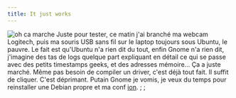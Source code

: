 ```yaml
---
title: It just works
---
```


![oh ca marche](http://wtf.cyprio.net/pics/oh_ca_marche.png) Juste pour
tester, ce matin j'ai branché ma webcam Logitech, puis ma souris USB sans fil
sur le laptop toujours sous Ubuntu, le pauvre. Le fait est qu'Ubuntu n'a rien
dit du tout, enfin Gnome n'a rien dit, j'imagine des tas de logs quelque part
expliquant en détail ce qui se passe avec des petits timestamps geeks, et des
adresses mémoire... Ça a juste marché. Même pas besoin de compiler un driver,
c'est déjà tout fait. Il suffit de cliquer. C'est déprimant. Putain Gnome je
vomis, je veux du temps pour reinstaller une Debian propre et ma conf
[ion](http://modeemi.cs.tut.fi/~tuomov/ion/). ; ;

